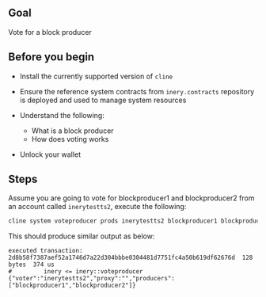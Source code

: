 ## Goal

Vote for a block producer

## Before you begin

* Install the currently supported version of `cline`

* Ensure the reference system contracts from `inery.contracts` repository is deployed and used to manage system resources

* Understand the following:
  * What is a block producer
  * How does voting works

* Unlock your wallet

## Steps

Assume you are going to vote for blockproducer1 and blockproducer2 from an account called `inerytestts2`, execute the following:

```sh
cline system voteproducer prods inerytestts2 blockproducer1 blockproducer2
```

This should produce similar output as below:

```console
executed transaction: 2d8b58f7387aef52a1746d7a22d304bbbe0304481d7751fc4a50b619df62676d  128 bytes  374 us
#         inery <= inery::voteproducer          {"voter":"inerytestts2","proxy":"","producers":["blockproducer1","blockproducer2"]}
```

